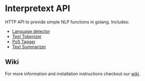 # Interpretext API
HTTP API to provide simple NLP functions in golang. Includes:

 - [Language detector](https://github.com/beeva-labs/lang-detector)
 - [Text Tokenizer](https://github.com/beeva-labs/text-tokenizer)
 - [PoS Tagger](https://github.com/beeva-labs/postagger)
 - [Text Summarizer](https://github.com/beeva-labs/text-summarizer)

## Wiki
For more information and installation instructions checkout our [wiki](https://github.com/beeva-labs/interpretext-api/wiki).
